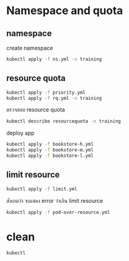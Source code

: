 # Namespace and quota


## namespace

create namespace 

```sh
kubectl apply -f ns.yml -n training
```

## resource quota

```sh
kubectl apply -f priority.yml
kubectl apply -f rq.yml -n training
```

ตรวจสอบ  resource quota

```sh
kubectl describe resourcequota -n training
```

deploy app

```sh
kubectl apply -f bookstore-h.yml
kubectl apply -f bookstore-m.yml
kubectl apply -f bookstore-l.yml
```

## limit resource 

```sh
kubectl apply -f limit.yml
```


สังเกตว่า จะแสดง error ว่าเกิน limit resource

```sh
kubectl apply -f pod-over-resource.yml
```

# clean

```sh
kubectl 
```